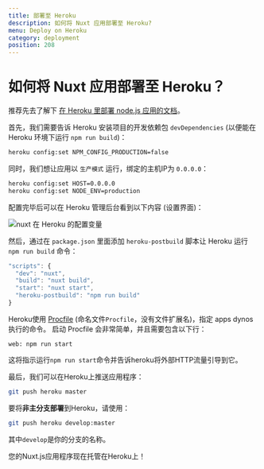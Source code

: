 ```yaml
---
title: 部署至 Heroku
description: 如何将 Nuxt 应用部署至 Heroku?
menu: Deploy on Heroku
category: deployment
position: 208
---
```


# 如何将 Nuxt 应用部署至 Heroku？

推荐先去了解下 [在 Heroku 里部署 node.js 应用的文档](https://devcenter.heroku.com/articles/nodejs-support)。

首先，我们需要告诉 Heroku 安装项目的开发依赖包 `devDependencies` (以便能在 Heroku 环境下运行 `npm run build`)：
```bash
heroku config:set NPM_CONFIG_PRODUCTION=false
```

同时，我们想让应用以 `生产模式` 运行，绑定的主机IP为 `0.0.0.0`：
```bash
heroku config:set HOST=0.0.0.0
heroku config:set NODE_ENV=production
```

配置完毕后可以在 Heroku 管理后台看到以下内容 (设置界面)：

![nuxt 在 Heroku 的配置变量](https://i.imgur.com/EEKl6aS.png)

然后，通过在 `package.json` 里面添加 `heroku-postbuild` 脚本让 Heroku 运行 `npm run build` 命令：
```js
"scripts": {
  "dev": "nuxt",
  "build": "nuxt build",
  "start": "nuxt start",
  "heroku-postbuild": "npm run build"
}
```

Heroku使用 [Procfile](https://devcenter.heroku.com/articles/procfile) (命名文件`Procfile`，没有文件扩展名)，指定 apps dynos 执行的命令。 启动 Procfile 会非常简单，并且需要包含以下行：

```
web: npm run start
```

这将指示运行`npm run start`命令并告诉heroku将外部HTTP流量引导到它。

最后，我们可以在Heroku上推送应用程序：

```bash
git push heroku master
```

要将**非主分支部署**到Heroku，请使用：

```bash
git push heroku develop:master
```

其中`develop`是你的分支的名称。

您的Nuxt.js应用程序现在托管在Heroku上！
